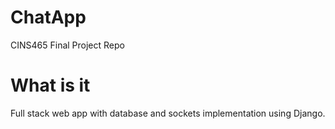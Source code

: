 # ChatApp
CINS465 Final Project Repo

# What is it
Full stack web app with database and sockets implementation using Django.
